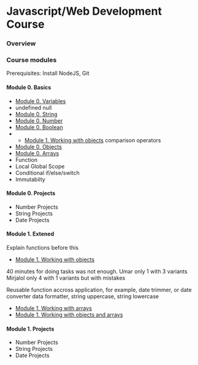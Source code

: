 # Javascript/Web Development Course
### Overview


### Course modules 
Prerequisites:
Install NodeJS, Git

#### Module 0. Basics
 - [Module 0. Variables](variables.md/)
 - undefined null
- [Module 0. String](string.md/)
- [Module 0. Number](number.md/)
- [Module 0. Boolean](boolean.md/)
- - [Module 1. Working with objects](working-with-objects.md/)
comparison operators
- [Module 0. Objects](objects.md/)
- [Module 0. Arrays](arrays.md/)
- Function
- Local Global Scope
- Conditional if/else/switch
- Immutabilty 

#### Module 0. Projects
- Number Projects
- String Projects
- Date Projects


#### Module 1. Extened
Explain functions before this
- [Module 1. Working with objects](working-with-objects.md/)

40 minutes for doing tasks was not enough.
Umar only 1 with 3 variants
Mirjalol only 4 with 1 variants but with mistakes 

Reusable function accross application, for example, date trimmer, or date converter
data formatter, string uppercase, string lowercase

- [Module 1. Working with arrays](working-with-arrays.md/)
- [Module 1. Working with objects and arrays](working-with-objects-and-arrays.md/)

#### Module 1. Projects
- Number Projects
- String Projects
- Date Projects
